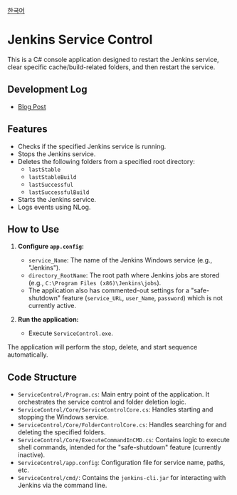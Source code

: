 [한국어](./README.kr.md)

# Jenkins Service Control

This is a C# console application designed to restart the Jenkins service, clear specific cache/build-related folders, and then restart the service.

## Development Log

- [Blog Post](https://yobine.tistory.com/582)

## Features

- Checks if the specified Jenkins service is running.
- Stops the Jenkins service.
- Deletes the following folders from a specified root directory:
  - `lastStable`
  - `lastStableBuild`
  - `lastSuccessful`
  - `lastSuccessfulBuild`
- Starts the Jenkins service.
- Logs events using NLog.

## How to Use

1.  **Configure `app.config`:**
    - `service_Name`: The name of the Jenkins Windows service (e.g., "Jenkins").
    - `directory_RootName`: The root path where Jenkins jobs are stored (e.g., `C:\Program Files (x86)\Jenkins\jobs`).
    - The application also has commented-out settings for a "safe-shutdown" feature (`service_URL`, `user_Name`, `password`) which is not currently active.

2.  **Run the application:**
    - Execute `ServiceControl.exe`.

The application will perform the stop, delete, and start sequence automatically.

## Code Structure

- `ServiceControl/Program.cs`: Main entry point of the application. It orchestrates the service control and folder deletion logic.
- `ServiceControl/Core/ServiceControlCore.cs`: Handles starting and stopping the Windows service.
- `ServiceControl/Core/FolderControlCore.cs`: Handles searching for and deleting the specified folders.
- `ServiceControl/Core/ExecuteCommandInCMD.cs`: Contains logic to execute shell commands, intended for the "safe-shutdown" feature (currently inactive).
- `ServiceControl/app.config`: Configuration file for service name, paths, etc.
- `ServiceControl/cmd/`: Contains the `jenkins-cli.jar` for interacting with Jenkins via the command line.
